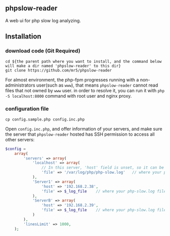 ## phpslow-reader
A web ui for  php slow log  analyzing.

## Installation

### download code (Git Required)
```shell
cd ${the parent path where you want to install, and the command below will make a dir named 'phpslow-reader' to this dir}
git clone https://github.com/mr5/phpslow-reader
```
For almost environment, the php-fpm progresses running with a non-administrators user(such as `www`), that means
`phpslow-reader` cannot read files that not owned by `www` user. in order to resolve it, you can run it with 
`php -S localhost:8000` command with root user and nginx proxy.

### configuration file
```shell
cp config.sample.php config.inc.php
```
Open `config.inc.php`, and offer  information of your servers, and make sure the server that  `phpslow-reader` hosted has
SSH permission to access all other servers:
```php
$config =
    array(
        'servers' => array(
            'localhost' => array(
                // In this server, 'host' field is unset, so it can be recognized as 'localhost'.
                'file' => '/var/log/php/php-slow.log'   // where your php-slow.log file saved in `localhost`
            ),
            'Server1' => array(
                'host' => '192.168.2.38',
                'file' => $_log_file    // where your php-slow.log file saved in this server
            ),
            'ServerB' => array(
                'host' => '192.168.2.39',
                'file' => $_log_file    // where your php-slow.log file saved in this server
            )
        ),
        'linesLimit' => 1000,
    );
```
